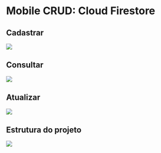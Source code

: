 # Mobile CRUD: Cloud Firestore
<h2>Cadastrar</h2>
<img src="https://github.com/user-attachments/assets/656b62b3-3938-4f2d-ae5b-ce9f56a310c4">

<h2>Consultar</h2>
<img src="https://github.com/user-attachments/assets/16384dd5-73ca-4963-a727-fc288263d0c5">

<h2>Atualizar</h2>
<img src="https://github.com/user-attachments/assets/1326d3cf-c4a5-428b-97a6-ecd5a171de55">

<h2>Estrutura do projeto</h2>
<img src="https://github.com/user-attachments/assets/899e96bd-ebf8-4e37-b324-832c034da948">